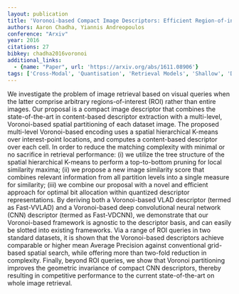 ```yaml
---
layout: publication
title: 'Voronoi-based Compact Image Descriptors: Efficient Region-of-interest Retrieval With VLAD And Deep-learning-based Descriptors'
authors: Aaron Chadha, Yiannis Andreopoulos
conference: "Arxiv"
year: 2016
citations: 27
bibkey: chadha2016voronoi
additional_links:
  - {name: "Paper", url: 'https://arxiv.org/abs/1611.08906'}
tags: ['Cross-Modal', 'Quantisation', 'Retrieval Models', 'Shallow', 'Datasets', 'Applications']
---
```

We investigate the problem of image retrieval based on visual queries when
the latter comprise arbitrary regions-of-interest (ROI) rather than entire
images. Our proposal is a compact image descriptor that combines the
state-of-the-art in content-based descriptor extraction with a multi-level,
Voronoi-based spatial partitioning of each dataset image. The proposed
multi-level Voronoi-based encoding uses a spatial hierarchical K-means over
interest-point locations, and computes a content-based descriptor over each
cell. In order to reduce the matching complexity with minimal or no sacrifice
in retrieval performance: (i) we utilize the tree structure of the spatial
hierarchical K-means to perform a top-to-bottom pruning for local similarity
maxima; (ii) we propose a new image similarity score that combines relevant
information from all partition levels into a single measure for similarity;
(iii) we combine our proposal with a novel and efficient approach for optimal
bit allocation within quantized descriptor representations. By deriving both a
Voronoi-based VLAD descriptor (termed as Fast-VVLAD) and a Voronoi-based deep
convolutional neural network (CNN) descriptor (termed as Fast-VDCNN), we
demonstrate that our Voronoi-based framework is agnostic to the descriptor
basis, and can easily be slotted into existing frameworks. Via a range of ROI
queries in two standard datasets, it is shown that the Voronoi-based
descriptors achieve comparable or higher mean Average Precision against
conventional grid-based spatial search, while offering more than two-fold
reduction in complexity. Finally, beyond ROI queries, we show that Voronoi
partitioning improves the geometric invariance of compact CNN descriptors,
thereby resulting in competitive performance to the current state-of-the-art on
whole image retrieval.
